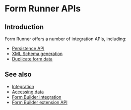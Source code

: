 # Form Runner APIs

<!-- toc -->

## Introduction

Form Runner offers a number of integration APIs, including:
 
- [Persistence API](persistence/README.md)
- [XML Schema generation](other/xml-schema-generation.md)
- [Duplicate form data](other/duplicate-form-data.md)

## See also

- [Integration](../overview/integration.html)
- [Accessing data](../overview/accessing-data.md)
- [Form Builder integration](../../form-builder/integration.html)
- [Form Builder extension API](../../form-builder/extension-api.html)
